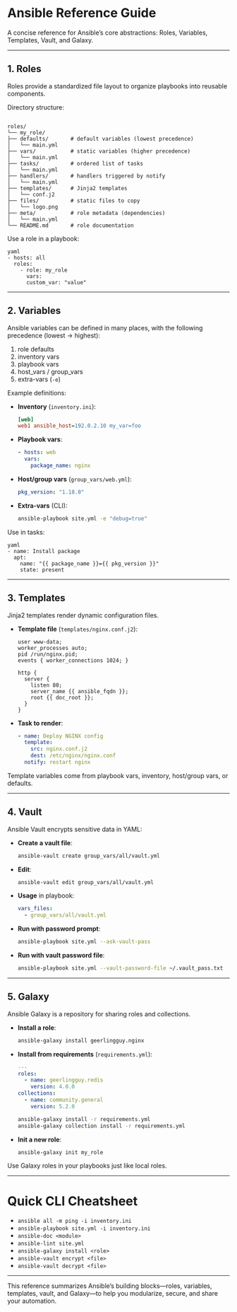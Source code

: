 # Ansible Reference Guide

A concise reference for Ansible’s core abstractions: Roles, Variables, Templates, Vault, and Galaxy.

---

## 1. Roles

Roles provide a standardized file layout to organize playbooks into reusable components.

Directory structure:
```

roles/
└── my_role/
├── defaults/       # default variables (lowest precedence)
│   └── main.yml
├── vars/           # static variables (higher precedence)
│   └── main.yml
├── tasks/          # ordered list of tasks
│   └── main.yml
├── handlers/       # handlers triggered by notify
│   └── main.yml
├── templates/      # Jinja2 templates
│   └── conf.j2
├── files/          # static files to copy
│   └── logo.png
├── meta/           # role metadata (dependencies)
│   └── main.yml
└── README.md       # role documentation
```
Use a role in a playbook:
```
yaml
- hosts: all
  roles:
    - role: my_role
      vars:
      custom_var: "value"
```
---

## 2. Variables

Ansible variables can be defined in many places, with the following precedence (lowest → highest):

1. role defaults  
2. inventory vars  
3. playbook vars  
4. host_vars / group_vars  
5. extra-vars (`-e`)

Example definitions:

- **Inventory** (`inventory.ini`):
  ```ini
  [web]
  web1 ansible_host=192.0.2.10 my_var=foo
  ```

- **Playbook vars**:
  ```yaml
  - hosts: web
    vars:
      package_name: nginx
  ```

- **Host/group vars** (`group_vars/web.yml`):
  ```yaml
  pkg_version: "1.18.0"
  ```

- **Extra-vars** (CLI):
  ```bash
  ansible-playbook site.yml -e "debug=true"
  ```

Use in tasks:
```
yaml
- name: Install package
  apt:
    name: "{{ package_name }}={{ pkg_version }}"
    state: present
```
---

## 3. Templates

Jinja2 templates render dynamic configuration files.

- **Template file** (`templates/nginx.conf.j2`):
  ```jinja
  user www-data;
  worker_processes auto;
  pid /run/nginx.pid;
  events { worker_connections 1024; }

  http {
    server {
      listen 80;
      server_name {{ ansible_fqdn }};
      root {{ doc_root }};
    }
  }
  ```

- **Task to render**:
  ```yaml
  - name: Deploy NGINX config
    template:
      src: nginx.conf.j2
      dest: /etc/nginx/nginx.conf
    notify: restart nginx
  ```

Template variables come from playbook vars, inventory, host/group vars, or defaults.

---

## 4. Vault

Ansible Vault encrypts sensitive data in YAML:

- **Create a vault file**:
  ```bash
  ansible-vault create group_vars/all/vault.yml
  ```
- **Edit**:
  ```bash
  ansible-vault edit group_vars/all/vault.yml
  ```
- **Usage** in playbook:
  ```yaml
  vars_files:
    - group_vars/all/vault.yml
  ```
- **Run with password prompt**:
  ```bash
  ansible-playbook site.yml --ask-vault-pass
  ```
- **Run with vault password file**:
  ```bash
  ansible-playbook site.yml --vault-password-file ~/.vault_pass.txt
  ```

---

## 5. Galaxy

Ansible Galaxy is a repository for sharing roles and collections.

- **Install a role**:
  ```bash
  ansible-galaxy install geerlingguy.nginx
  ```
- **Install from requirements** (`requirements.yml`):
  ```yaml
  ---
  roles:
    - name: geerlingguy.redis
      version: 4.0.0
  collections:
    - name: community.general
      version: 5.2.0
  ```
  ```bash
  ansible-galaxy install -r requirements.yml
  ansible-galaxy collection install -r requirements.yml
  ```
- **Init a new role**:
  ```bash
  ansible-galaxy init my_role
  ```

Use Galaxy roles in your playbooks just like local roles.

---

# Quick CLI Cheatsheet

- `ansible all -m ping -i inventory.ini`
- `ansible-playbook site.yml -i inventory.ini`
- `ansible-doc <module>`
- `ansible-lint site.yml`
- `ansible-galaxy install <role>`
- `ansible-vault encrypt <file>`
- `ansible-vault decrypt <file>`

---

This reference summarizes Ansible’s building blocks—roles, variables, templates, vault, and Galaxy—to help you modularize, secure, and share your automation.
